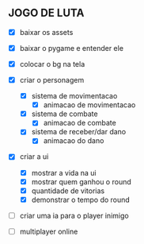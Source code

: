 ## JOGO DE LUTA

- [X] baixar os assets
- [X] baixar o pygame e entender ele
- [X] colocar o bg na tela
- [X] criar o personagem
    - [X] sistema de movimentacao
        - [X] animacao de movimentacao
    - [X] sistema de combate
        - [X] animacao de combate
    - [X] sistema de receber/dar dano
        - [X] animacao do dano
- [X] criar a ui
    - [X] mostrar a vida na ui  
    - [X] mostrar quem ganhou o round
    - [X] quantidade de vitorias 
    - [X] demonstrar o tempo do round
- [ ] criar uma ia para o player inimigo
- [ ] multiplayer online

